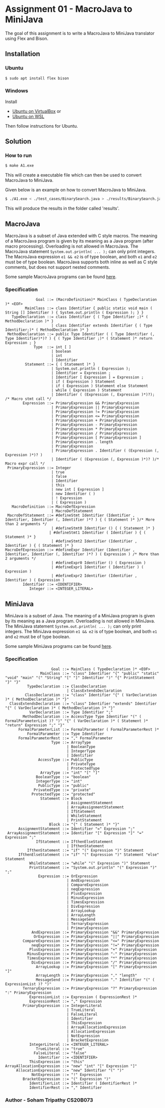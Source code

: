 # Assignment 01 - MacroJava to MiniJava

The goal of this assignment is to write a MacroJava to MiniJava translator using
Flex and Bison. 

## Installation

### Ubuntu

```bash
$ sudo apt install flex bison
```

### Windows

Install 

* [Ubuntu on VirtualBox](https://ubuntu.com/tutorials/how-to-run-ubuntu-desktop-on-a-virtual-machine-using-virtualbox#1-overview) or
* [Ubuntu on WSL](https://ubuntu.com/wsl)

Then follow instructions for Ubuntu.

## Solution

### How to run
```bash
$ make A1.exe 
```
This will create a executable file which can then be used to convert MacroJava 
to MiniJava.

Given below is an example on how to convert MacroJava to MiniJava.

```bash
$ ./A1.exe < ./test_cases/BinarySearch.java > ./results/BinarySearch.java
```

This will produce the results in the folder called 'results'.

## MacroJava 

MacroJava is a subset of Java extended with C style macros. The meaning of a
MacroJava program is given by its meaning as a Java program (after macro
processing). Overloading is not allowed in MacroJava. The MacroJava statement
`System.out.println( ... );` can only print integers. The MacroJava expression
`e1 && e2` is of type boolean, and both `e1` and `e2` must be of type boolean.
MacroJava supports both inline as well as C style comments, but does not support
nested comments.

Some sample MacroJava programs can be found [here](https://github.com/kayceesrk/cs3300_m22/tree/main/assignments/01_macro_to_mini/macro_java_examples).

### Specification

```
              Goal ::= (MacroDefinition)* MainClass ( TypeDeclaration )* <EOF>
         MainClass ::= class Identifier { public static void main ( String [] Identifier ) { System.out.println ( Expression ); } }
   TypeDeclaration ::= class Identifier { ( Type Identifier ;)* ( MethodDeclaration )* }
                     | class Identifier extends Identifier { ( Type Identifier;)* ( MethodDeclaration )* }
 MethodDeclaration ::= public Type Identifier ( ( Type Identifier (, Type Identifier)*)? ) { ( Type Identifier ;)* ( Statement )* return Expression ; }
             Type  ::= int [ ]
                     | boolean
                     | int
                     | Identifier
         Statement ::= { ( Statement )* }
                     | System.out.println ( Expression );
                     | Identifier = Expression ;
                     | Identifier [ Expression ] = Expression ;
                     | if ( Expression ) Statement
                     | if ( Expression ) Statement else Statement
                     | while ( Expression ) Statement
                     | Identifier ( (Expression (, Expression )*)?); /* Macro stmt call */
        Expression ::= PrimaryExpression && PrimaryExpression
                     | PrimaryExpression || PrimaryExpression
                     | PrimaryExpression != PrimaryExpression
                     | PrimaryExpression <= PrimaryExpression
                     | PrimaryExpression + PrimaryExpression
                     | PrimaryExpression - PrimaryExpression
                     | PrimaryExpression * PrimaryExpression
                     | PrimaryExpression / PrimaryExpression
                     | PrimaryExpression [ PrimaryExpression ]
                     | PrimaryExpression . length
                     | PrimaryExpression
                     | PrimaryExpression . Identifier ( (Expression (, Expression )*)? )
                     | Identifier ( (Expression (, Expression )*)? )/* Macro expr call */
 PrimaryExpression ::= Integer
                     | true
                     | false
                     | Identifier
                     | this
                     | new int [ Expression ]
                     | new Identifier ( )
                     | ! Expression
                     | ( Expression )
   MacroDefinition ::= MacroDefExpression
                     | MacroDefStatement
 MacroDefStatement ::= #defineStmt Identifier (Identifier , Identifier, Identifier (, Identifier )*? ) { ( Statement )* }/* More than 2 arguments */
                     | #defineStmt0 Identifier () { ( Statement )* }
                    | #defineStmt1 Identifier ( Identifier ) { ( Statement )* }
                     | #defineStmt2 Identifier (Identifier , Identifier ) { ( Statement )* }
MacroDefExpression ::= #defineExpr Identifier (Identifier , Identifier, Identifier (, Identifier )*? ) ( Expression ) /* More than 2 arguments */
                     | #defineExpr0 Identifier () ( Expression )
                     | #defineExpr1 Identifier ( Identifier ) ( Expression )
                     | #defineExpr2 Identifier (Identifier , Identifier ) ( Expression )
        Identifier ::= <IDENTIFIER>
           Integer ::= <INTEGER_LITERAL>
```

## MiniJava

MiniJava is a subset of Java. The meaning of a MiniJava program is given by its
meaning as a Java program. Overloading is not allowed in MiniJava. The MiniJava
statement `System.out.println( ... );` can only print integers. The MiniJava
expression `e1 && e2` is of type boolean, and both `e1` and `e2` must be of type
boolean.

Some sample MiniJava programs can be found [here](https://github.com/kayceesrk/cs3300_m22/tree/main/assignments/01_macro_to_mini/mini_java_examples).

### Specification

```
                     Goal ::= MainClass ( TypeDeclaration )* <EOF>
                MainClass ::= "class" Identifier "{" "public" "static" "void" "main" "(" "String" "[" "]" Identifier ")" "{" PrintStatement "}" "}"
          TypeDeclaration ::= ClassDeclaration
                            | ClassExtendsDeclaration
         ClassDeclaration ::= "class" Identifier "{" ( VarDeclaration )* ( MethodDeclaration )* "}"
  ClassExtendsDeclaration ::= "class" Identifier "extends" Identifier "{" ( VarDeclaration )* ( MethodDeclaration )* "}"
           VarDeclaration ::= Type Identifier ";"
        MethodDeclaration ::= AccessType Type Identifier "(" ( FormalParameterList )? ")" "{" ( VarDeclaration )* ( Statement )* "return" Expression ";" "}"
      FormalParameterList ::= FormalParameter ( FormalParameterRest )*
          FormalParameter ::= Type Identifier
      FormalParameterRest ::= "," FormalParameter
                     Type ::= ArrayType
                            | BooleanType
                            | IntegerType
                            | Identifier
               AccessType ::= PublicType
                            | PrivateType
                            | ProtectedType
                ArrayType ::= "int" "[" "]"
              BooleanType ::= "boolean"
              IntegerType ::= "int"
               PublicType ::= "public"
             PrivatedType ::= "private"
            ProtectedType ::= "protected"
                Statement ::= Block
                            | AssignmentStatement
                            | ArrayAssignmentStatement
                            | IfStatement
                            | WhileStatement
                            | PrintStatement
                    Block ::= "{" ( Statement )* "}"
      AssignmentStatement ::= Identifier "=" Expression ";"
 ArrayAssignmentStatement ::= Identifier "[" Expression "]" "=" Expression ";"
              IfStatement ::= IfthenElseStatement
                            | IfthenStatement
          IfthenStatement ::= "if" "(" Expression ")" Statement
      IfthenElseStatement ::= "if" "(" Expression ")" Statement "else" Statement
           WhileStatement ::= "while" "(" Expression ")" Statement
           PrintStatement ::= "System.out.println" "(" Expression ")" ";"
               Expression ::= OrExpression
                            | AndExpression
                            | CompareExpression
                            | neqExpression
                            | PlusExpression
                            | MinusExpression
                            | TimesExpression
                            | DivExpression
                            | ArrayLookup
                            | ArrayLength
                            | MessageSend
                            | TernaryExpression
                            | PrimaryExpression
            AndExpression ::= PrimaryExpression "&&" PrimaryExpression
             OrExpression ::= PrimaryExpression "||" PrimaryExpression
        CompareExpression ::= PrimaryExpression "<=" PrimaryExpression
            neqExpression ::= PrimaryExpression "!=" PrimaryExpression
           PlusExpression ::= PrimaryExpression "+" PrimaryExpression
          MinusExpression ::= PrimaryExpression "-" PrimaryExpression
          TimesExpression ::= PrimaryExpression "*" PrimaryExpression
            DivExpression ::= PrimaryExpression "/" PrimaryExpression
              ArrayLookup ::= PrimaryExpression "[" PrimaryExpression "]"
              ArrayLength ::= PrimaryExpression "." "length"
              MessageSend ::= PrimaryExpression "." Identifier "(" ( ExpressionList )? ")"
        TernaryExpression ::= PrimaryExpression "?" PrimaryExpression ":" PrimaryExpression
           ExpressionList ::= Expression ( ExpressionRest )*
           ExpressionRest ::= "," Expression
        PrimaryExpression ::= IntegerLiteral
                            | TrueLiteral
                            | FalseLiteral
                            | Identifier
                            | ThisExpression
                            | ArrayAllocationExpression
                            | AllocationExpression
                            | NotExpression
                            | BracketExpression
           IntegerLiteral ::= <INTEGER_LITERAL>
              TrueLiteral ::= "true"
             FalseLiteral ::= "false"
               Identifier ::= <IDENTIFIER>
           ThisExpression ::= "this"
ArrayAllocationExpression ::= "new" "int" "[" Expression "]"
     AllocationExpression ::= "new" Identifier "(" ")"
            NotExpression ::= "!" Expression
        BracketExpression ::= "(" Expression ")"
           IdentifierList ::= Identifier ( IdentifierRest )*
           IdentifierRest ::= "," Identifier
```

### Author - Soham Tripathy CS20B073 
